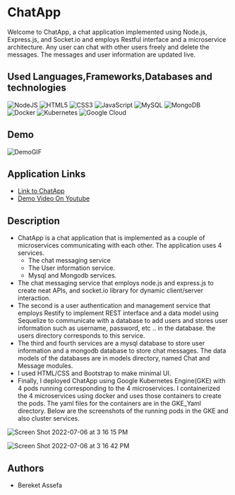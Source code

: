 # ChatApp
Welcome to ChatApp, a chat application implemented using Node.js, Express.js, and Socket.io and employs Restful interface and a microservice architecture. Any user can chat with other users freely and delete the messages. The messages and user information are updated live.

## Used Languages,Frameworks,Databases and technologies
![NodeJS](https://img.shields.io/badge/node.js-6DA55F?style=for-the-badge&logo=node.js&logoColor=white)
![HTML5](https://img.shields.io/badge/html5-%23E34F26.svg?style=for-the-badge&logo=html5&logoColor=white)
![CSS3](https://img.shields.io/badge/css3-%231572B6.svg?style=for-the-badge&logo=css3&logoColor=white)
![JavaScript](https://img.shields.io/badge/javascript-%23323330.svg?style=for-the-badge&logo=javascript&logoColor=%23F7DF1E)
![MySQL](https://img.shields.io/badge/mysql-%2300f.svg?style=for-the-badge&logo=mysql&logoColor=white)
![MongoDB](https://img.shields.io/badge/MongoDB-%234ea94b.svg?style=for-the-badge&logo=mongodb&logoColor=white)
![Docker](https://img.shields.io/badge/docker-%230db7ed.svg?style=for-the-badge&logo=docker&logoColor=white)
![Kubernetes](https://img.shields.io/badge/kubernetes-%23326ce5.svg?style=for-the-badge&logo=kubernetes&logoColor=white)
![Google Cloud](https://img.shields.io/badge/GoogleCloud-%234285F4.svg?style=for-the-badge&logo=google-cloud&logoColor=white)

## Demo
![DemoGIF](./chatapp.gif)

## Application Links

- [Link to ChatApp](148.236.64.34.bc.googleusercontent.com:3000) 
- [Demo Video On Youtube](https://www.youtube.com/watch?v=5frHxp0aO3Q&ab_channel=bereketsiyum)

## Description

- ChatApp is a chat application that is implemented as a couple of microservices communicating with each other. The application uses 4 services. 
  - The chat messaging service
  - The User information service.
  - Mysql and Mongodb services.
- The chat messaging service that employs node.js and express.js to create neat APIs, and socket.io library for dynamic client/server interaction.
- The second is a user authentication and management service that employs Restify to implement REST interface and a data model using Sequelize to communicate with a database to add users and stores user information such as username, password, etc .. in the database. the users directory corresponds to this service.
- The third and fourth services are a mysql database to store user information and a mongodb database to store chat messages. The data models of the databases are in models directory, named Chat and Message modules.
- I used HTML/CSS and Bootstrap to make minimal UI.
- Finally, I deployed ChatApp using Google Kubernetes Engine(GKE) with 4 pods running corresponding to the 4 microservices. I containerized the 4 microservices using docker and uses those containers to create the pods. The yaml files for the containers are in the GKE_Yaml directory. Below are the screenshots of the running pods in the GKE and also cluster services.


![Screen Shot 2022-07-06 at 3 16 15 PM](https://user-images.githubusercontent.com/60803336/177481948-d4cdd39d-e12c-42b3-a20a-e4579297fb35.png)

![Screen Shot 2022-07-06 at 3 16 42 PM](https://user-images.githubusercontent.com/60803336/177482006-9f06b4a9-1e5b-4f94-88b1-b99961c637cd.png)

## Authors

+ Bereket Assefa

